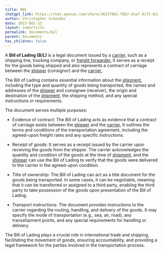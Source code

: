 ```yaml
---
title: BOL
chatgpt_link: https://chat.openai.com/share/3623f961-f8b7-41a7-9cf2-82c7ebd871ea
author: Christopher Schoeder
date: 2023-DEC-13
layout: subarticle
permalink: documents/bol
parent: Documents
has_children: false
---
```


A **Bill of Lading (B/L)** is a legal document issued by a <a href="/carriers/">carrier,</a> such as a shipping line, trucking company, or <a href="/parties/freight-forwarder">freight forwarder.</a> It serves as a receipt for the goods being shipped and also represents a contract of carriage between the <a href="/parties/shipper">shipper</a> (consignor) and the <a href="/carriers">carrier.</a>

The Bill of Lading contains essential information about the <a href="/glossery/shipments">shipment,</a> including the type and quantity of goods being transported, the names and addresses of the <a href="/parties/shipper">shipper</a> and consignee (receiver), the origin and destination of the <a href="/glossery/shipments">shipment,</a> the shipping method, and any special instructions or requirements.

The document serves multiple purposes:

- Evidence of contract: The Bill of Lading acts as evidence that a contract of carriage exists between the <a href="/parties/shipper">shipper</a> and the <a href="/carriers">carrier.</a> It outlines the terms and conditions of the transportation agreement, including the agreed-upon freight rates and any specific instructions.

- Receipt of goods: It serves as a receipt issued by the carrier upon receiving the goods from the shipper. The carrier acknowledges the quantity and condition of the goods at the time of <a href="/glossery/shipments">shipment,</a> and the <a href="/parties/shipper">shipper</a> can use the Bill of Lading to verify that the goods were delivered to the carrier in the agreed-upon condition.

- Title of ownership: The Bill of Lading can act as a title document for the goods being transported. In some cases, it can be negotiable, meaning that it can be transferred or assigned to a third party, enabling the third party to take possession of the goods upon presentation of the Bill of Lading.

- Transport instructions: The document provides instructions to the carrier regarding the routing, handling, and delivery of the goods. It may specify the mode of transportation (e.g., sea, air, road), any transshipment points, and any special requirements for handling or delivery.

The Bill of Lading plays a crucial role in international trade and shipping, facilitating the movement of goods, ensuring accountability, and providing a legal framework for the parties involved in the transportation process.
